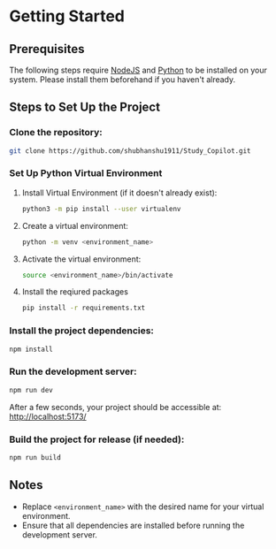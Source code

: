 # Getting Started

## Prerequisites

The following steps require [NodeJS](https://nodejs.org/en/) and [Python](https://www.python.org/) to be installed on your system. Please install them beforehand if you haven't already.

## Steps to Set Up the Project

### Clone the repository:
   ```bash
   git clone https://github.com/shubhanshu1911/Study_Copilot.git
   ```

### Set Up Python Virtual Environment
1. Install Virtual Environment (if it doesn't already exist):
   ```bash
   python3 -m pip install --user virtualenv
   ```

2. Create a virtual environment:
   ```bash
   python -m venv <environment_name>
   ```

3. Activate the virtual environment:
   ```bash
   source <environment_name>/bin/activate
   ```

4. Install the reqiured packages
    ```bash
    pip install -r requirements.txt
    ```

### Install the project dependencies:
   ```bash
   npm install
   ```

### Run the development server:
   ```bash
   npm run dev
   ```

   After a few seconds, your project should be accessible at:
   [http://localhost:5173/](http://localhost:5173/)

### Build the project for release (if needed):
   ```bash
   npm run build
   ```

## Notes

- Replace `<environment_name>` with the desired name for your virtual environment.
- Ensure that all dependencies are installed before running the development server.
